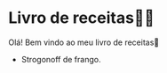 # Livro de receitas:man_cook:

Olá! Bem vindo ao meu livro de receitas:wave:

- Strogonoff de frango.
